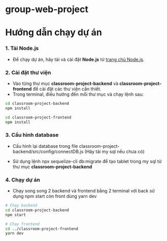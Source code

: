 # group-web-project

# Hướng dẫn chạy dự án

### 1. Tải Node.js
- Để chạy dự án, hãy tải và cài đặt **Node.js** từ [trang chủ Node.js](https://nodejs.org/).

### 2. Cài đặt thư viện
- Vào từng thư mục **classroom-project-backend** và **classroom-project-frontend** để cài đặt các thư viện cần thiết.
- Trong terminal, điều hướng đến mỗi thư mục và chạy lệnh sau:

```bash
cd classroom-project-backend
npm install

cd classroom-project-frontend
npm install
```

### 3. Cấu hình database
- Cấu hình lại database trong file classroom-project-backend/src/config/connectDB.js (Hãy tải my sql nếu chưa có)

- Sử dụng lệnh npx sequelize-cli db:migrate để tạo tablet trong my sql từ thư mục **classroom-project-backend**

### 4. Chạy dự án
- Chạy song song 2 backend và frontend bằng 2 terminal với back sử dụng npm start còn front dùng yarn dev
```bash
# Chạy backend
cd classroom-project-backend
npm start

# Chạy frontend
cd ../classroom-project-frontend
yarn dev
```